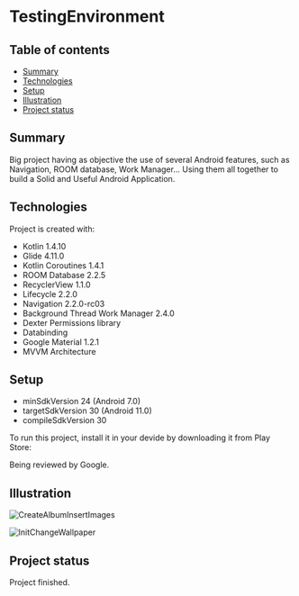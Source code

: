 # TestingEnvironment

## Table of contents
* [Summary](#summary)
* [Technologies](#technologies)
* [Setup](#setup)
* [Illustration](#illustration)
* [Project status](#project-status)

## Summary
Big project having as objective the use of several Android features, such as Navigation, ROOM database, Work Manager... 
Using them all together to build a Solid and Useful Android Application.
	
## Technologies

Project is created with:

* Kotlin 1.4.10
* Glide 4.11.0
* Kotlin Coroutines 1.4.1
* ROOM Database 2.2.5
* RecyclerView 1.1.0
* Lifecycle 2.2.0
* Navigation 2.2.0-rc03
* Background Thread Work Manager 2.4.0
* Dexter Permissions library
* Databinding
* Google Material 1.2.1
* MVVM Architecture
	
## Setup

* minSdkVersion 24 (Android 7.0)
* targetSdkVersion 30 (Android 11.0)
* compileSdkVersion 30

To run this project, install it in your devide by downloading it from Play Store:

Being reviewed by Google.


## Illustration

![CreateAlbumInsertImages](https://user-images.githubusercontent.com/54866393/106037128-8aa0e480-60d6-11eb-9e2f-be599b19a32c.gif)

![InitChangeWallpaper](https://user-images.githubusercontent.com/54866393/106037136-8d9bd500-60d6-11eb-9860-c35654b8cec5.gif)

## Project status 

Project finished.

